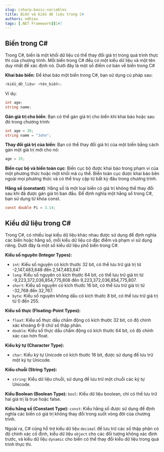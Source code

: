 ```yaml
---
slug: csharp-basic-variables
title: Biến và kiểu dữ liệu trong C#
authors: ndhieu
tags: [.NET Framework][C#]
---
```


## Biến trong C#
Trong C#, biến là một khối dữ liệu có thể thay đổi giá trị trong quá trình thực thi của chương trình. Mỗi biến trong C# đều có một kiểu dữ liệu và một tên duy nhất để xác định nó. Dưới đây là một số điểm cơ bản về biến trong C#


<b>Khai báo biến</b>: Để khai báo một biến trong C#, bạn sử dụng cú pháp sau:
```cs
<kiểu_dữ_liệu> <tên_biến>;
```

Ví dụ:
```cs
int age;
string name;
```

<b>Gán giá trị cho biến</b>: Bạn có thể gán giá trị cho biến khi khai báo hoặc sau đó trong chương trình:
```cs
int age = 30;
string name = "John";
```


<b>Thay đổi giá trị của biến</b>: Bạn có thể thay đổi giá trị của một biến bằng cách gán một giá trị mới cho nó:
```cs
age = 35;
```

<b>Biến cục bộ và biến toàn cục</b>: Biến cục bộ được khai báo trong phạm vi của một phương thức hoặc một khối mã cụ thể. Biến toàn cục được khai báo bên ngoài mọi phương thức và có thể truy cập từ bất kỳ đâu trong chương trình.


<b>Hằng số (constant)</b>: Hằng số là một loại biến có giá trị không thể thay đổi sau khi đã được gán giá trị ban đầu. Để định nghĩa một hằng số trong C#, bạn sử dụng từ khóa const.
```cs
const double Pi = 3.14;
```

## Kiểu dữ liệu trong C#
Trong C#, có nhiều loại kiểu dữ liệu khác nhau được sử dụng để định nghĩa các biến hoặc hằng số, mỗi kiểu dữ liệu có đặc điểm và phạm vi sử dụng riêng. Dưới đây là một số kiểu dữ liệu phổ biến trong C#.


<b>Kiểu số nguyên (Integer Types):</b>
- `int`: Kiểu số nguyên có kích thước 32 bit, có thể lưu trữ giá trị từ -2,147,483,648 đến 2,147,483,647
- `long`: Kiểu số nguyên có kích thước 64 bit, có thể lưu trữ giá trị từ -9,223,372,036,854,775,808 đến 9,223,372,036,854,775,807.
- `short`: Kiểu số nguyên có kích thước 16 bit, có thể lưu trữ giá trị từ -32,768 đến 32,767.
- `byte`: Kiểu số nguyên không dấu có kích thước 8 bit, có thể lưu trữ giá trị từ 0 đến 255.


<b>Kiểu số thực (Floating-Point Types):</b>
- `float`: Kiểu số thực dấu chấm động có kích thước 32 bit, có độ chính xác khoảng 6-9 chữ số thập phân.
- `double`: Kiểu số thực dấu chấm động có kích thước 64 bit, có độ chính xác cao hơn float.


<b>Kiểu ký tự (Character Type):</b>
- `char`: Kiểu ký tự Unicode có kích thước 16 bit, được sử dụng để lưu trữ một ký tự Unicode.


<b>Kiểu chuỗi (String Type):</b>
- `string`: Kiểu dữ liệu chuỗi, sử dụng để lưu trữ một chuỗi các ký tự Unicode.


<b>Kiểu Boolean (Boolean Type):</b>
`bool`: Kiểu dữ liệu boolean, chỉ có thể lưu trữ hai giá trị là true hoặc false.


<b>Kiểu hằng số (Constant Type):</b>
`const`: Kiểu hằng số được sử dụng để định nghĩa các biến có giá trị không thay đổi trong suốt vòng đời của chương trình.


Ngoài ra, C# cũng hỗ trợ kiểu dữ liệu `decimal` để lưu trữ các số thập phân có độ chính xác cố định, kiểu dữ liệu `object` cho các đối tượng không xác định trước, và kiểu dữ liệu `dynamic` cho biến có thể thay đổi kiểu dữ liệu trong quá trình thực thi.


